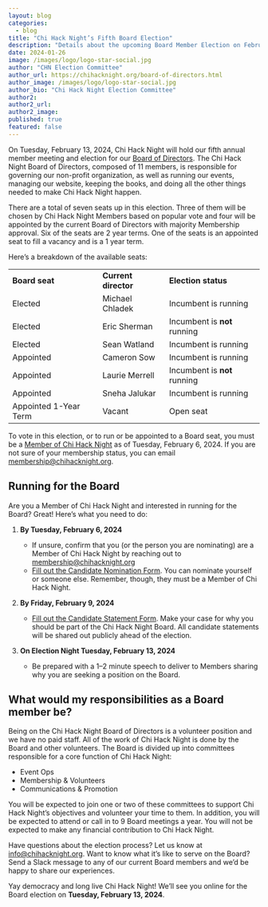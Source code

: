 ```yaml
---
layout: blog
categories: 
  - blog
title: "Chi Hack Night’s Fifth Board Election"
description: "Details about the upcoming Board Member Election on February 13, 2024. Info about who is seeking reelection and how members can run for the board is detailed within."
date: 2024-01-26
image: /images/logo/logo-star-social.jpg
author: "CHN Election Committee"
author_url: https://chihacknight.org/board-of-directors.html
author_image: /images/logo/logo-star-social.jpg
author_bio: "Chi Hack Night Election Committee"
author2: 
author2_url:
author2_image: 
published: true
featured: false
---
```


On Tuesday, February 13, 2024, Chi Hack Night will hold our fifth annual member meeting and election for our [Board of Directors](https://chihacknight.org/board-of-directors.html). The Chi Hack Night Board of Directors, composed of 11 members, is responsible for governing our non-profit organization, as well as running our events, managing our website, keeping the books, and doing all the other things needed to make Chi Hack Night happen.

There are a total of seven seats up in this election. Three of them will be chosen by Chi Hack Night Members based on popular vote and four will be appointed by the current Board of Directors with majority Membership approval. Six of the seats are 2 year terms. One of the seats is an appointed seat to fill a vacancy and is a 1 year term.

Here’s a breakdown of the available seats:

<table class='table table-bordered'>
  <tr>
   <td><strong>Board seat</strong>
   </td>
   <td><strong>Current director</strong>
   </td>
   <td><strong>Election status</strong>
   </td>
  </tr>
  <tr>
   <td>Elected
   </td>
   <td>Michael Chladek
   </td>
   <td>Incumbent is running
   </td>
  </tr>
  <tr>
   <td>Elected
   </td>
   <td>Eric Sherman
   </td>
   <td>Incumbent is <strong>not</strong> running
   </td>
  </tr>
  <tr>
   <td>Elected
   </td>
   <td>Sean Watland
   </td>
   <td>Incumbent is running
   </td>
  </tr>
  <tr>
   <td>Appointed
   </td>
   <td>Cameron Sow
   </td>
   <td>Incumbent is running
   </td>
  </tr>
  <tr>
   <td>Appointed
   </td>
   <td>Laurie Merrell
   </td>
   <td>Incumbent is <strong>not</strong> running
   </td>
  </tr>
  <tr>
   <td>Appointed
   </td>
   <td>Sneha Jalukar
   </td>
   <td>Incumbent is running
   </td>
  </tr>
  <tr>
   <td>Appointed 1-Year Term
   </td>
   <td>Vacant
   </td>
   <td>Open seat
   </td>
  </tr>
</table>


To vote in this election, or to run or be appointed to a Board seat, you must be a [Member of Chi Hack Night](https://chihacknight.org/membership/application.html) as of Tuesday, February 6, 2024. If you are not sure of your membership status, you can email membership@chihacknight.org.


## Running for the Board

Are you a Member of Chi Hack Night and interested in running for the Board? Great! Here’s what you need to do:

1. **By Tuesday, February 6, 2024**
    * If unsure, confirm that you (or the person you are nominating) are a Member of Chi Hack Night by reaching out to [membership@chihacknight.org](mailto:membership@chihacknight.org)
    * [Fill out the Candidate Nomination Form](https://forms.gle/WGGkZoWURFszt1tj8). You can nominate yourself or someone else. Remember, though, they must be a Member of Chi Hack Night.

1. **By Friday, February 9, 2024**
    * [Fill out the Candidate Statement Form](https://forms.gle/LMcjuTaVzmazHBgn7). Make your case for why you should be part of the Chi Hack Night Board. All candidate statements will be shared out publicly ahead of the election.

1. **On Election Night Tuesday, February 13, 2024**
    * Be prepared with a 1–2 minute speech to deliver to Members sharing why you are seeking a position on the Board.

## What would my responsibilities as a Board member be?

Being on the Chi Hack Night Board of Directors is a volunteer position and we have no paid staff. All of the work of Chi Hack Night is done by the Board and other volunteers. The Board is divided up into committees responsible for a core function of Chi Hack Night:

* Event Ops 
* Membership & Volunteers
* Communications & Promotion

You will be expected to join one or two of these committees to support Chi Hack Night’s objectives and volunteer your time to them. In addition, you will be expected to attend or call in to 9 Board meetings a year. You will not be expected to make any financial contribution to Chi Hack Night.

Have questions about the election process? Let us know at [info@chihacknight.org](mailto:info@chihacknight.org). Want to know what it’s like to serve on the Board? Send a Slack message to any of our current Board members and we’d be happy to share our experiences.

Yay democracy and long live Chi Hack Night! We’ll see you online for the Board election on **Tuesday, February 13, 2024**.
